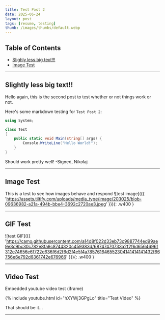 ```yaml
---
title: Test Post 2
date: 2025-06-24
layout: post
tags: [resume, testing]
thumb: /images/thumbs/default.webp
---
```


## Table of Contents
- [Slighly less big text!!!](#slightly-less-big-text!!)
- [Image Test](#image-test)

---

## Slightly less big text!!
Hello again, this is the second post to test whether or not things work or not.

Here's some markdown testing for `Test Post 2`:
```cs
using System;

class Test
{
    public static void Main(string[] args) {
        Console.WriteLine("Hello World!");
    }
}
```

Should work pretty well!
-Signed, Nikolaj

---
## Image Test
This is a test to see how images behave and respond
![test image]({{ 'https://assets.tiltify.com/uploads/media_type/image/203025/blob-09636982-a21a-494b-bbe4-3692c2720ae3.jpeg' }}){: .w400 }

---
## GIF Test
![test GIF]({{ 'https://camo.githubusercontent.com/a14d8f022d33eb73c9887744ed99ae9e3c9bc30c782e8fa9c8744320c459383d/68747470733a2f2f6d65646961312e74656e6f722e636f6d2f6d2f4e5f4a785761646552304141414141432f66756e6e792d6361742e676966' }}){: .w400 }

---

## Video Test
Embedded youtube video test (iframe)

{% include youtube.html id="hXYWj3GPgLo" title="Test Video" %}

That should be it...

---

